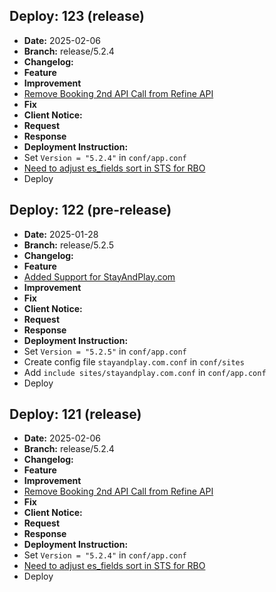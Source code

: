 ## Deploy: 123 (release)

- **Date:** 2025-02-06
- **Branch:** release/5.2.4
- **Changelog:**
- **Feature**
- **Improvement**
- [Remove Booking 2nd API Call from Refine API](https://projects.w3engineers.com/browse/VRS-11124)
- **Fix**
- **Client Notice:**
- **Request**
- **Response**
- **Deployment Instruction:**
- Set `Version = "5.2.4"` in `conf/app.conf`
- [Need to adjust es_fields sort in STS for RBO](https://projects.w3engineers.com/browse/VRS-11124?focusedCommentId=99003&page=com.atlassian.jira.plugin.system.issuetabpanels:comment-tabpanel#comment-99003)
- Deploy

## Deploy: 122 (pre-release)

- **Date:** 2025-01-28
- **Branch:** release/5.2.5
- **Changelog:**
- **Feature**
- [Added Support for StayAndPlay.com](https://projects.w3engineers.com/browse/VRS-10830)
- **Improvement**
- **Fix**
- **Client Notice:**
- **Request**
- **Response**
- **Deployment Instruction:**
- Set `Version = "5.2.5"` in `conf/app.conf`
- Create config file `stayandplay.com.conf` in `conf/sites`
- Add `include sites/stayandplay.com.conf` in `conf/app.conf`
- Deploy



## Deploy: 121 (release)

- **Date:** 2025-02-06
- **Branch:** release/5.2.4
- **Changelog:**
- **Feature**
- **Improvement**
- [Remove Booking 2nd API Call from Refine API](https://projects.w3engineers.com/browse/VRS-11124)
- **Fix**
- **Client Notice:**
- **Request**
- **Response**
- **Deployment Instruction:**
- Set `Version = "5.2.4"` in `conf/app.conf`
- [Need to adjust es_fields sort in STS for RBO](https://projects.w3engineers.com/browse/VRS-11124?focusedCommentId=99003&page=com.atlassian.jira.plugin.system.issuetabpanels:comment-tabpanel#comment-99003)
- Deploy